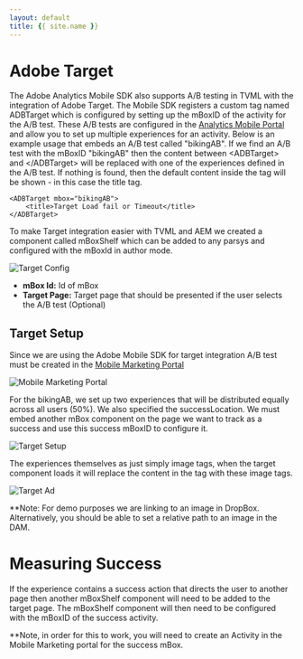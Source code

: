 ```yaml
---
layout: default
title: {{ site.name }}
---
```


# <a name="target" class="anchor">Adobe Target</a>
The Adobe Analytics Mobile SDK also supports A/B testing in TVML with the integration of Adobe Target. The Mobile SDK registers a custom tag named ADBTarget which is configured by setting up the mBoxID of the activity for the A/B test. These A/B tests are configured in the <a href="http://mobilemarketing.adobe.com">Analytics Mobile Portal</a> and allow you to set up multiple experiences for an activity. 
Below is an example usage that embeds an A/B test called "bikingAB". If we find an A/B test with the mBoxID "bikingAB" then the content between &lt;ADBTarget&gt; and &lt;/ADBTarget&gt; will be replaced with one of the experiences defined in the A/B test. If nothing is found, then the default content inside the tag will be shown - in this case the title tag.

<pre><code>&lt;ADBTarget mbox="bikingAB"&gt; 
	&lt;title&gt;Target Load fail or Timeout&lt;/title&gt;
&lt;/ADBTarget&gt;
</code></pre>

To make Target integration easier with TVML and AEM we created a component called mBoxShelf which can be added to any parsys and configured with the mBoxId in author mode. 

![Target Config](images/targetConfig.png)

* <b>mBox Id:</b> Id of mBox
* <b>Target Page:</b> Target page that should be presented if the user selects the A/B test (Optional)

## <a name="targetSetup" class="anchor">Target Setup</a>

Since we are using the Adobe Mobile SDK for target integration A/B test must be created in the <a href="https://mobilemarketing.adobe.com/">Mobile Marketing Portal</a>

![Mobile Marketing Portal](images/mobileMarketingPortal.png)

For the bikingAB, we set up two experiences that will be distributed equally across all users (50%). We also specified the successLocation. 
We must embed another mBox component on the page we want to track as a success and use this success mBoxID to configure it.

![Target Setup](images/targetSetup.png)

The experiences themselves as just simply image tags, when the target component loads it will replace the content in the tag with these image tags.

![Target Ad](images/targetAd.png)

**Note: For demo purposes we are linking to an image in DropBox. Alternatively, you should be able to set a relative path to an image in the DAM.

# <a name="targetSuccess" class="anchor">Measuring Success</a>
If the experience contains a success action that directs the user to another page then another mBoxShelf component will need to be added to the target page. The mBoxShelf component will then need to be configured with the mBoxID of the success activity.

**Note, in order for this to work, you will need to create an Activity in the Mobile Marketing portal for the success mBox.